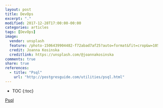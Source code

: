 ```yaml
---
layout: post
title: DevOps
excerpt: "."
modified: 2017-12-28T17:00:00-00:00
categories: articles
tags: [DevOps]
image:
  vendor: unsplash
  feature: /photo-1506439904482-f72abad7af25?auto=format&fit=crop&w=1050&q=80
  credit: Joanna Kosinska
  creditlink: https://unsplash.com/@joannakosinska
comments: true
share: true
references:
  - title: "Psql"
    url: "http://postgresguide.com/utilities/psql.html"
---
```


* TOC
{:toc}

[Psql](http://postgresguide.com/utilities/psql.html)
